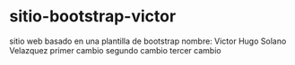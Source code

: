 # sitio-bootstrap-victor
 sitio web basado en una plantilla de bootstrap
nombre: Victor Hugo Solano Velazquez
primer cambio
segundo cambio
tercer cambio